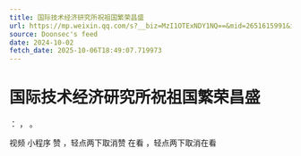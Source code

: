 ```yaml
---
title: 国际技术经济研究所祝祖国繁荣昌盛
url: https://mp.weixin.qq.com/s?__biz=MzI1OTExNDY1NQ==&mid=2651615991&idx=1&sn=58a537718681ad40807faa6352fedfcb
source: Doonsec's feed
date: 2024-10-02
fetch_date: 2025-10-06T18:49:07.719973
---
```


# 国际技术经济研究所祝祖国繁荣昌盛

：
，
。

视频
小程序
赞
，轻点两下取消赞
在看
，轻点两下取消在看